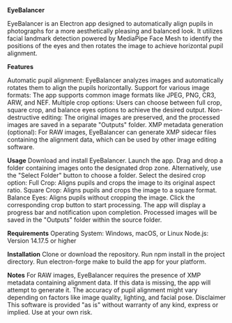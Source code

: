 **EyeBalancer**

EyeBalancer is an Electron app designed to automatically align pupils in photographs for a more aesthetically pleasing and balanced look. It utilizes facial landmark detection powered by MediaPipe Face Mesh to identify the positions of the eyes and then rotates the image to achieve horizontal pupil alignment.

**Features**

Automatic pupil alignment: EyeBalancer analyzes images and automatically rotates them to align the pupils horizontally.
Support for various image formats: The app supports common image formats like JPEG, PNG, CR3, ARW, and NEF.
Multiple crop options: Users can choose between full crop, square crop, and balance eyes options to achieve the desired output.
Non-destructive editing: The original images are preserved, and the processed images are saved in a separate "Outputs" folder.
XMP metadata generation (optional): For RAW images, EyeBalancer can generate XMP sidecar files containing the alignment data, which can be used by other image editing software.

**Usage**
Download and install EyeBalancer.
Launch the app.
Drag and drop a folder containing images onto the designated drop zone. Alternatively, use the "Select Folder" button to choose a folder.
Select the desired crop option:
Full Crop: Aligns pupils and crops the image to its original aspect ratio.
Square Crop: Aligns pupils and crops the image to a square format.
Balance Eyes: Aligns pupils without cropping the image.
Click the corresponding crop button to start processing.
The app will display a progress bar and notification upon completion. Processed images will be saved in the "Outputs" folder within the source folder.

**Requirements**
Operating System: Windows, macOS, or Linux
Node.js: Version 14.17.5 or higher

**Installation**
Clone or download the repository.
Run npm install in the project directory.
Run electron-forge make to build the app for your platform.

**Notes**
For RAW images, EyeBalancer requires the presence of XMP metadata containing alignment data. If this data is missing, the app will attempt to generate it.
The accuracy of pupil alignment might vary depending on factors like image quality, lighting, and facial pose.
Disclaimer
This software is provided "as is" without warranty of any kind, express or implied. Use at your own risk.
